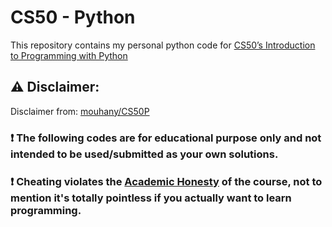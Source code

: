# CS50 - Python
This repository contains my personal python code for [CS50’s Introduction to Programming with Python](https://cs50.harvard.edu/python/2022/)

## :warning: Disclaimer:
Disclaimer from: [mouhany/CS50P](https://github.com/mouhany/CS50P/blob/master/README.md)

### ❗ The following codes are for educational purpose only and not intended to be used/submitted as your own solutions.
### ❗ Cheating violates the [Academic Honesty](https://cs50.harvard.edu/python/2022/honesty/) of the course, not to mention it's totally pointless if you actually want to learn programming.
